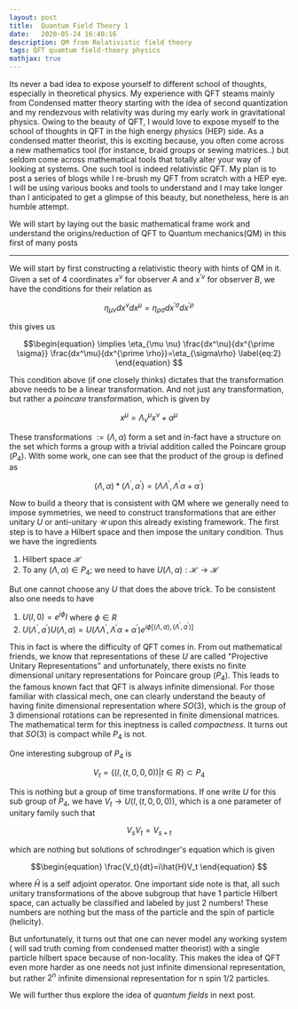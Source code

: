 ```yaml
---
layout: post
title:  Quantum Field Theory 1
date:   2020-05-24 16:40:16
description: QM from Relativistic field theory
tags: QFT quamtum field-theory physics
mathjax: true
---
```


Its never a bad idea to expose yourself to different school of thoughts, especially in theoretical physics. My experience with QFT steams mainly from Condensed matter theory starting with the idea of second quantization and my rendezvous with relativity was during my early work in gravitational physics. Owing to the beauty of QFT, I would love to expose myself to the school of thoughts in QFT in the high energy physics (HEP) side. As a condensed matter theorist, this is exciting because, you often come across a new mathematics tool (for instance, braid groups or sewing matrices..) but seldom come across mathematical tools that totally alter your way of looking at systems. One such tool is indeed relativistic QFT. My plan is to post a series of blogs while I re-brush my QFT from scratch with a HEP eye. I will be using various books and tools to understand and I may take longer than I anticipated to get a glimpse of this beauty, but nonetheless, here is an humble attempt.

We will start by laying out the basic mathematical frame work and understand the origins/reduction of QFT to Quantum mechanics(QM) in this first of many posts


----

We will start by first constructing a relativistic theory with hints of QM in it. Given a set of 4 coordinates $x^\nu$ for observer $A$ and $x^{\prime \nu}$ for observer $B$, we have the conditions for their relation as 

$$
\begin{equation}
\eta_{\mu \nu}dx^\nu dx^\mu = \eta_{\rho \sigma}dx^{\prime \sigma} dx^{\prime \rho} \label{eq:1}
\end{equation}
$$

this gives us 

$$\begin{equation}
 \implies  \eta_{\mu \nu} \frac{dx^\nu}{dx^{\prime \sigma}}
\frac{dx^\mu}{dx^{\prime \rho}}=\eta_{\sigma\rho} \label{eq:2}
\end{equation}
$$


This condition above (if one closely thinks) dictates that the transformation above needs to be a linear transformation. And not just any transformation, but rather a *poincare* transformation, which is given by 

$$\begin{equation}
x^\mu=\Lambda^\mu_\nu x^\nu + \alpha^\mu \label{eq:3}
\end{equation}
$$

These transformations $:=(\Lambda,\alpha)$ form a set and in-fact have a structure on the set which forms a group with a trivial addition called the Poincare group ($P_4$). With some work, one can see that the product of the group is defined as 

$$
\begin{equation}
(\Lambda,\alpha)*(\Lambda^\prime,\alpha^\prime)=(\Lambda\Lambda^\prime,\Lambda^\prime\alpha+\alpha^\prime) \label{eq:4}
\end{equation}
$$ 

Now to build a theory that is consistent with QM where we generally need to impose symmetries, we need to construct transformations that are either unitary $U$ or anti-unitary $\mathcal{U}$ upon this already existing framework. The first step is to have a Hilbert space and then impose the unitary condition. Thus we have the ingredients

1. Hilbert space $\mathcal{H}$
2. To any $(\Lambda,\alpha)\in P_4$; we need to have $U(\Lambda,\alpha):\mathcal{H}\rightarrow\mathcal{H}$

But one cannot choose any $U$ that does the above trick. To be consistent also one needs to have 

1. $U(I,0)=e^{i\phi}I$ where $\phi\in R$ 
2. $U(\Lambda^\prime ,a^\prime) U(\Lambda ,a)=U(\Lambda\Lambda^\prime,\Lambda^\prime\alpha+\alpha^\prime)e^{i\phi\left[(\Lambda,a),(\Lambda^\prime,a^\prime)\right]}$

This in fact is where the difficulty of QFT comes in. From out mathematical friends, we know that representations of these $U$ are called "Projective Unitary Representations" and unfortunately, there exists no finite dimensional unitary representations for Poincare group ($P_4$). This leads to the famous known fact that QFT is always infinite dimensional. For those familiar with classical mech, one can clearly understand the beauty of having finite dimensional representation where $SO(3)$, which is the group of 3 dimensional rotations can be represented in finite dimensional matrices. The mathematical term for this ineptness is called *compactness*. It turns out that $SO(3)$ is compact while $P_4$ is not. 

One interesting subgroup of $P_4$ is 

$$\begin{equation}
V_t=\{(I,(t,0,0,0))|t\in R\} \subset P_4 \label{eq:5}
\end{equation}
$$

This is nothing but a group of time transformations. If one write $U$ for this sub group of $P_4$, we have $V_t \rightarrow U(I,(t,0,0,0))$, which is a one parameter of unitary family such that


$$\begin{equation}
V_s V_t = V_{s+t}
\end{equation}
$$

which are nothing but solutions of schrodinger's equation which is given 

$$\begin{equation}
\frac{V_t}{dt}=i\hat{H}V_t
\end{equation}
$$

where $\hat{H}$ is a self adjoint operator. One important side note is that, all such unitary transformations of the above subgroup that have 1 particle Hilbert space, can actually be classified and labeled by just 2 numbers! These numbers are nothing but the mass of the particle and the spin of particle (helicity).

But unfortunately, it turns out that one can never model any working system ( will sad truth coming from condensed matter theorist) with a single particle hilbert space because of non-locality. This makes the idea of QFT even more harder as one needs not just infinite dimensional representation, but rather $2^n$ infinite dimensional representation for n spin 1/2 particles. 


We will further thus explore the idea of *quantum fields* in next post.


<!-- <p align="center">
<figure>
    <p align="center">
    <img width="auto" height="300px" src="{{ site.baseurl }}/assets/img/Manybody_eigen.png"/>
    <p align="center">
      <figcaption>Eigen values of H in Many body basis</figcaption>
    </p>
    </p>
</figure>
</p> -->


